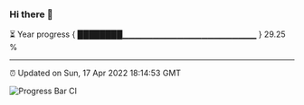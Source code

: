 ### Hi there 👋

⏳ Year progress { ████████▁▁▁▁▁▁▁▁▁▁▁▁▁▁▁▁▁▁▁▁▁▁ } 29.25 %

---

⏰ Updated on Sun, 17 Apr 2022 18:14:53 GMT

![Progress Bar CI](https://github.com/liununu/liununu/workflows/Progress%20Bar%20CI/badge.svg)
